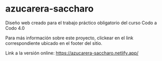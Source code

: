 # azucarera-saccharo

Diseño web creado para el trabajo práctico obligatorio del curso Codo a Codo 4.0

Para más información sobre este proyecto, clickear en el link correspondiente ubicado en el footer del sitio.

Link a la versión online: https://azucarera-saccharo.netlify.app/
